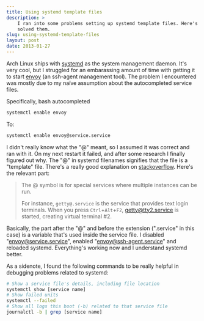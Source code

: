 ```yaml
---
title: Using systemd template files
description: >
    I ran into some problems setting up systemd template files. Here's how I
    solved them.
slug: using-systemd-template-files
layout: post
date: 2013-01-27
---
```

Arch Linux ships with [systemd][] as the system management daemon. It's very
cool, but I struggled for an embarassing amount of time with getting it to start
[envoy][] (an ssh-agent management tool). The problem I encountered was mostly
due to my naïve assumption about the autocompleted service files.

Specifically, bash autocompleted

```bash
systemctl enable envoy
```

To:

```bash
systemctl enable envoy@service.service
```

I didn't really know what the "@" meant, so I assumed it was correct and ran
with it. On my next restart it failed, and after some research I finally figured
out why. The "@" in systemd filenames signifies that the file is a "template"
file. There's a really good explanation on [stackoverflow][]. Here's the
relevant part:

>The @ symbol is for special services where multiple instances can be run.
>
>For instance, `getty@.service` is the service that provides text login
>terminals. When you press `Ctrl`+`Alt`+`F2`, getty@tty2.service is started,
>creating virtual terminal #2.

Basically, the part after the "@" and before the extension (".service" in this
case) is a variable that's used inside the service file. I disabled
"envoy@service.service", enabled "envoy@ssh-agent.service" and reloaded systemd.
Everything's working now and I understand systemd better.

As a sidenote, I found the following commands to be really helpful in debugging
problems related to systemd:

```bash
# Show a service file's details, including file location
systemctl show [service name]
# Show failed units
systemctl --failed
# Show all logs this boot (-b) related to that service file
journalctl -b | grep [service name]
```

[systemd]: http://en.wikipedia.org/wiki/Systemd
[envoy]: https://github.com/vodik/envoy
[stackoverflow]: http://superuser.com/questions/393423/the-symbol-and-systemctl-and-vsftpd
